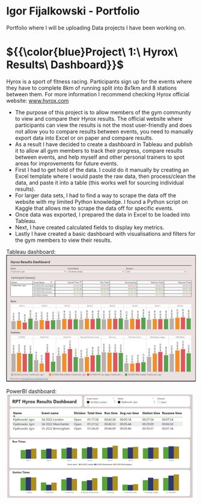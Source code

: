 # Igor Fijalkowski - Portfolio
Portfolio where I will be uploading Data projects I have been working on.

# ${{\color{blue}Project\ 1:\ Hyrox\ Results\ Dashboard}}$

Hyrox is a sport of fitness racing. Participants sign up for the events where they have to complete 8km of running split into 8x1km and 8 stations between them. For more information I recommend checking Hyrox official website: www.hyrox.com

* The purpose of this project is to allow members of the gym community to view and compare their Hyrox results. The official website where participants can view the results is not the most user-friendly and does not allow you to compare results between events, you need to manually export data into Excel or on paper and compare results.
* As a result I have decided to create a dashboard in Tableau and publish it to allow all gym members to track their progress, compare results between events, and help myself and other personal trainers to spot areas for improvements for future events.
* First I had to get hold of the data. I could do it manually by creating an Excel template where I would paste the raw data, then process/clean the data, and paste it into a table (this works well for sourcing individual results).
* For larger data sets, I had to find a way to scrape the data off the website with my limited Python knowledge. I found a Python script on Kaggle that allows me to scrape the data off for specific events.
* Once data was exported, I prepared the data in Excel to be loaded into Tableau.
* Next, I have created calculated fields to display key metrics.
* Lastly I have created a basic dashboard with visualisations and filters for the gym members to view their results.

Tableau dashboard:
![Alt text](https://github.com/Igor-Fij/Portfolio/blob/main/images/Tableau%20Hyrox%20Dashboard.JPG?raw=true)

PowerBI dashboard:
![Alt text](https://github.com/Igor-Fij/Portfolio/blob/main/images/PowerBI%20Dashboard.JPG?raw=true)


